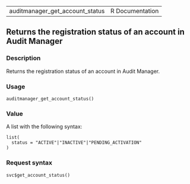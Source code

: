 <table style="width: 100%;">
<tbody>
<tr class="odd">
<td>auditmanager_get_account_status</td>
<td style="text-align: right;">R Documentation</td>
</tr>
</tbody>
</table>

## Returns the registration status of an account in Audit Manager

### Description

Returns the registration status of an account in Audit Manager.

### Usage

    auditmanager_get_account_status()

### Value

A list with the following syntax:

    list(
      status = "ACTIVE"|"INACTIVE"|"PENDING_ACTIVATION"
    )

### Request syntax

    svc$get_account_status()
